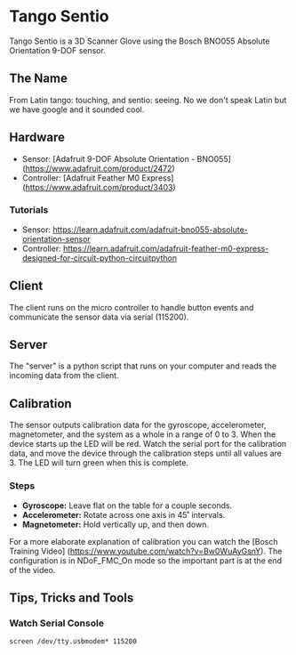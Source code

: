 # Tango Sentio
Tango Sentio is a 3D Scanner Glove using the Bosch BNO055 Absolute Orientation 9-DOF sensor.

## The Name
From Latin tango: touching, and sentio: seeing.  No we don't speak Latin but we have google and it sounded cool.

## Hardware
 - Sensor:  [Adafruit 9-DOF Absolute Orientation - BNO055] (https://www.adafruit.com/product/2472)
 - Controller:  [Adafruit Feather M0 Express] (https://www.adafruit.com/product/3403)
### Tutorials
  - Sensor:  https://learn.adafruit.com/adafruit-bno055-absolute-orientation-sensor
  - Controller:  https://learn.adafruit.com/adafruit-feather-m0-express-designed-for-circuit-python-circuitpython

## Client
The client runs on the micro controller to handle button events and communicate
the sensor data via serial (115200).  

## Server
The "server" is a python script that runs on your computer and reads the incoming
data from the client.

## Calibration

The sensor outputs calibration data for the gyroscope, accelerometer,
magnetometer, and the system as a whole in a range of 0 to 3.  When the device
starts up the LED will be red.  Watch the serial port for the calibration data,
and move the device through the calibration steps until all values are 3.  The
LED will turn green when this is complete.

### Steps
- **Gyroscope:** Leave flat on the table for a couple seconds.
- **Accelerometer:** Rotate across one axis in 45˚ intervals.
- **Magnetometer:** Hold vertically up, and then down.

For a more elaborate explanation of calibration you can watch the
[Bosch Training Video] (https://www.youtube.com/watch?v=Bw0WuAyGsnY). The
configuration is in NDoF_FMC_On mode so the important part is at the end of the
video.

## Tips, Tricks and Tools

### Watch Serial Console
 ```screen /dev/tty.usbmodem* 115200```
